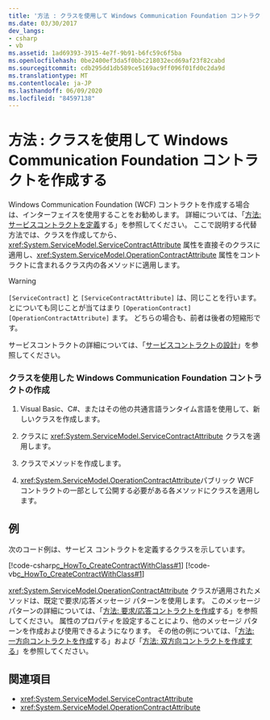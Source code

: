 ```yaml
---
title: '方法 : クラスを使用して Windows Communication Foundation コントラクトを作成する'
ms.date: 03/30/2017
dev_langs:
- csharp
- vb
ms.assetid: 1ad69393-3915-4e7f-9b91-b6fc59c6f5ba
ms.openlocfilehash: 0be2400ef3da5f0bbc218032ecd69af23f82cabd
ms.sourcegitcommit: cdb295dd1db589ce5169ac9ff096f01fd0c2da9d
ms.translationtype: MT
ms.contentlocale: ja-JP
ms.lasthandoff: 06/09/2020
ms.locfileid: "84597138"
---
```

# <a name="how-to-create-a-windows-communication-foundation-contract-with-a-class"></a>方法 : クラスを使用して Windows Communication Foundation コントラクトを作成する
Windows Communication Foundation (WCF) コントラクトを作成する場合は、インターフェイスを使用することをお勧めします。 詳細については、「[方法: サービスコントラクトを定義](../how-to-define-a-wcf-service-contract.md)する」を参照してください。 ここで説明する代替方法では、クラスを作成してから、<xref:System.ServiceModel.ServiceContractAttribute> 属性を直接そのクラスに適用し、<xref:System.ServiceModel.OperationContractAttribute> 属性をコントラクトに含まれるクラス内の各メソッドに適用します。  
  
> [!WARNING]
> `[ServiceContract]` と `[ServiceContractAttribute]` は、同じことを行います。 とについても同じことが当てはまり `[OperationContract]` `[OperationContractAttribute]` ます。 どちらの場合も、前者は後者の短縮形です。  
  
 サービスコントラクトの詳細については、「[サービスコントラクトの設計](../designing-service-contracts.md)」を参照してください。  
  
### <a name="creating-a-windows-communication-foundation-contract-with-a-class"></a>クラスを使用した Windows Communication Foundation コントラクトの作成  
  
1. Visual Basic、C#、またはその他の共通言語ランタイム言語を使用して、新しいクラスを作成します。  
  
2. クラスに <xref:System.ServiceModel.ServiceContractAttribute> クラスを適用します。  
  
3. クラスでメソッドを作成します。  
  
4. <xref:System.ServiceModel.OperationContractAttribute>パブリック WCF コントラクトの一部として公開する必要がある各メソッドにクラスを適用します。  
  
## <a name="example"></a>例  
 次のコード例は、サービス コントラクトを定義するクラスを示しています。  
  
 [!code-csharp[c_HowTo_CreateContractWithClass#1](../../../../samples/snippets/csharp/VS_Snippets_CFX/c_howto_createcontractwithclass/cs/source.cs#1)]
 [!code-vb[c_HowTo_CreateContractWithClass#1](../../../../samples/snippets/visualbasic/VS_Snippets_CFX/c_howto_createcontractwithclass/vb/source.vb#1)]  
  
 <xref:System.ServiceModel.OperationContractAttribute> クラスが適用されたメソッドは、既定で要求/応答メッセージ パターンを使用します。 このメッセージパターンの詳細については、「[方法: 要求/応答コントラクトを作成](how-to-create-a-request-reply-contract.md)する」を参照してください。 属性のプロパティを設定することにより、他のメッセージ パターンを作成および使用できるようになります。 その他の例については、「[方法: 一方向コントラクトを作成](how-to-create-a-one-way-contract.md)する」および「[方法: 双方向コントラクトを作成する](how-to-create-a-duplex-contract.md)」を参照してください。  
  
## <a name="see-also"></a>関連項目

- <xref:System.ServiceModel.ServiceContractAttribute>
- <xref:System.ServiceModel.OperationContractAttribute>
